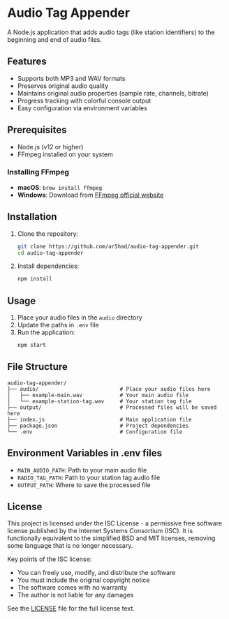 # Audio Tag Appender

A Node.js application that adds audio tags (like station identifiers) to the beginning and end of audio files.

## Features

- Supports both MP3 and WAV formats
- Preserves original audio quality
- Maintains original audio properties (sample rate, channels, bitrate)
- Progress tracking with colorful console output
- Easy configuration via environment variables

## Prerequisites

- Node.js (v12 or higher)
- FFmpeg installed on your system

### Installing FFmpeg

- **macOS**: `brew install ffmpeg`
- **Windows**: Download from [FFmpeg official website](https://ffmpeg.org/download.html)

## Installation

1. Clone the repository:
   ```bash
   git clone https://github.com/ar5had/audio-tag-appender.git
   cd audio-tag-appender
   ```

2. Install dependencies:
   ```bash
   npm install
   ```

## Usage

1. Place your audio files in the `audio` directory
2. Update the paths in `.env` file
3. Run the application:
   ```bash
   npm start
   ```

## File Structure

```
audio-tag-appender/
├── audio/                          # Place your audio files here
│   ├── example-main.wav            # Your main audio file
│   └── example-station-tag.wav     # Your station tag file
├── output/                         # Processed files will be saved here
├── index.js                        # Main application file
├── package.json                    # Project dependencies
└── .env                            # Configuration file
```

## Environment Variables in .env files

- `MAIN_AUDIO_PATH`: Path to your main audio file
- `RADIO_TAG_PATH`: Path to your station tag audio file
- `OUTPUT_PATH`: Where to save the processed file

## License

This project is licensed under the ISC License - a permissive free software license published by the Internet Systems Consortium (ISC). It is functionally equivalent to the simplified BSD and MIT licenses, removing some language that is no longer necessary.

Key points of the ISC license:
- You can freely use, modify, and distribute the software
- You must include the original copyright notice
- The software comes with no warranty
- The author is not liable for any damages

See the [LICENSE](LICENSE) file for the full license text.
